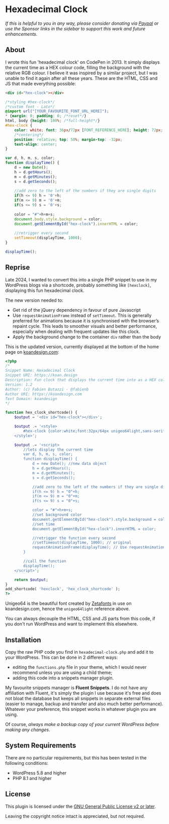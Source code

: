 # Hexadecimal Clock

_If this is helpful to you in any way, please consider donating via [Paypal](https://paypal.me/fabienbutazzi) or use the Sponsor links in the sidebar to support this work and future enhancements._

## About

I wrote this fun 'hexadecimal clock' on CodePen in 2013. It simply displays the current time as a HEX colour code, filling the background with the relative RGB colour. I believe it was inspired by a similar project, but I was unable to find it again after all these years.
These are the HTML, CSS and JS that made everything possible:

```html
<div id="hex-clock"></div>
```

```css
/*styling #hex-clock*/
/*custom font - Lato*/
@import url("[YOUR_FAVOURITE_FONT_URL_HERE]");
* {margin: 0; padding: 0; /*reset*/}
html, body {height: 100%; /*full-height*/}
#hex-clock {
	color: white; font: 36px/72px [FONT_REFERENCE_HERE]; height: 72px;
    /*centering*/
	position: relative; top: 50%; margin-top: -32px;
	text-align: center;
}
```

```javascript
var d, h, m, s, color;
function displayTime() {
	d = new Date();
	h = d.getHours();
	m = d.getMinutes();
	s = d.getSeconds();
	
	//add zero to the left of the numbers if they are single digits
	if(h <= 9) h = '0'+h;
	if(m <= 9) m = '0'+m;
	if(s <= 9) s = '0'+s;
	
	color = "#"+h+m+s;
	document.body.style.background = color;
	document.getElementById("hex-clock").innerHTML = color;
	
	//retrigger every second
	setTimeout(displayTime, 1000);
}

displayTime();
```

## Reprise

Late 2024, I wanted to convert this into a single PHP snippet to use in my WordPress blogs via a shortcode, probably something like `[hexclock]`, displaying this fun hexadecimal clock. 

The new version needed to:
- Get rid of the jQuery dependency in favour of pure Javascript
- Use `requestAnimationFrame` instead of `setTimeout`. This is generally preferred for animations because it is synchronised with the browser’s repaint cycle. This leads to smoother visuals and better performance, especially when dealing with frequent updates like this clock.
- Apply the background change to the container `div` rather than the body

This is the updated version, currently displayed at the bottom of the home page on [koandesign.com](https://koandesign.com):

```php
<?php
/*
Snippet Name: Hexadecimal Clock
Snippet URI: https://koan.design
Description: Fun clock that displays the current time into as a HEX colour code with an ever-changing background. Creates a shortcode to include anywhere in WordPress.
Version: 1.2
Author: (c) Fabien Butazzi - @fabienb
Author URI: https://koandesign.com
Text Domain: koandesign
*/

function hex_clock_shortcode() {
	$output = '<div id="hex-clock"></div>';

	$output .= '<style>
		#hex-clock {color:white;font:32px/64px unigeo64light,sans-serif;height:64px;position:relative;top:50%;text-align:center;}
	</style>';

	$output .= '<script>
		//lets display the current time
		var d, h, m, s, color;
		function displayTime() {
			d = new Date(); //new data object
			h = d.getHours();
			m = d.getMinutes();
			s = d.getSeconds();

			//add zero to the left of the numbers if they are single digits
			if(h <= 9) h = "0"+h;
			if(m <= 9) m = "0"+m;
			if(s <= 9) s = "0"+s;

			color = "#"+h+m+s;
			//set background color
			document.getElementById("hex-clock").style.background = color; // Changed to hex-clock div
			//set time
			document.getElementById("hex-clock").innerHTML = color;

			//retrigger the function every second
			//setTimeout(displayTime, 1000); // original
			requestAnimationFrame(displayTime); // Use requestAnimationFrame instead of setTimeout
		}

		//call the function
		displayTime();
	</script>';

	return $output;
}
add_shortcode( 'hexclock', 'hex_clock_shortcode' );
?>
```

Unigeo64 is the beautiful font created by [Zetafonts](https://www.zetafonts.com/unigeo) in use on koandesign.com, hence the `unigeo64light` reference above. 

You can always decouple the HTML, CSS and JS parts from this code, if you don't run WordPress and want to implement this elsewhere.

## Installation

Copy the raw PHP code you find in `hexadecimal-clock.php` and add it to your WordPress. This can be done in 2 different ways: 
- editing the `functions.php` file in your theme, which I would never recommend unless you are using a child theme; 
- adding this code into a snippets manager plugin.

My favourite snippets manager is **Fluent Snippets**. I do not have any affiliation with Fluent, it's simply the plugin I use because it's free and does not bloat the database but keeps all snippets in separate external files (easier to manage, backup and transfer and also much better performance). 
Whatever your preference, this snippet works in whatever plugin you are using.

Of course, *always make a backup copy of your current WordPress before making any changes*.

## System Requirements

There are no particular requirements, but this has been tested in the following conditions:
- WordPress 5.8 and higher
- PHP 8.1 and higher

## License

This plugin is licensed under the [GNU General Public License v2 or later](LICENSE). 

Leaving the copyright notice intact is appreciated, but not required.

